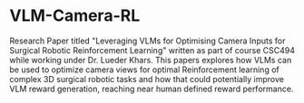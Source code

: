 # VLM-Camera-RL

Research Paper titled "Leveraging VLMs for Optimising Camera Inputs for Surgical Robotic Reinforcement Learning" written as part of course CSC494 while working under Dr. Lueder Khars.
This papers explores how VLMs can be used to optimize camera views for optimal Reinforcement learning of complex 3D surgical robotic tasks and how that could potentially improve VLM reward generation, reaching near human defined reward performance.
